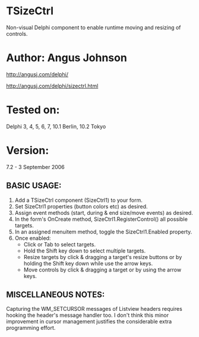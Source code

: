# TSizeCtrl
Non-visual Delphi component to enable runtime moving and resizing of controls.

# Author: Angus Johnson
http://angusj.com/delphi/

http://angusj.com/delphi/sizectrl.html

# Tested on:
Delphi 3, 4, 5, 6, 7, 10.1 Berlin, 10.2 Tokyo

# Version:
7.2 - 3 September 2006

## BASIC USAGE:
1. Add a TSizeCtrl component (SizeCtrl1) to your form.
2. Set SizeCtrl1 properties (button colors etc) as desired.
3. Assign event methods (start, during & end size/move events) as desired.
4. In the form's OnCreate method, SizeCtrl1.RegisterControl() all possible targets.
5. In an assigned menuitem method, toggle the SizeCtrl1.Enabled property.
6. Once enabled:
     * Click or Tab to select targets.
     * Hold the Shift key down to select multiple targets.
     * Resize targets by click & dragging a target's resize buttons or by holding the Shift key down while use the arrow keys.
     * Move controls by click & dragging a target or by using the arrow keys.

## MISCELLANEOUS NOTES:
Capturing the WM_SETCURSOR messages of Listview headers requires hooking the header's message handler too. I don't think this minor improvement in cursor management justifies the considerable extra programming effort.

